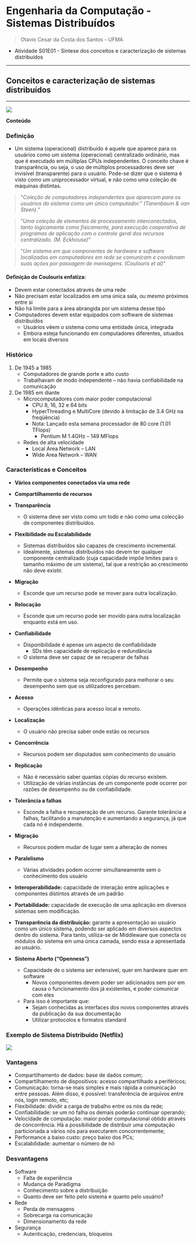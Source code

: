 # Engenharia da Computação - Sistemas Distribuídos
> Otavio Cesar da Costa dos Santos - UFMA

- Atividade S01E01 - Síntese dos conceitos e caracterização de sistemas distribuídos

---
## Conceitos e caracterização de sistemas distribuídos
---
![](https://github.com/otaviocesar/sistemas-distribuidos-2020-3/blob/master/imagens/sistemas-distribuidos.png?raw=true)

**Conteúdo**

### Definição

- Um sistema (operacional) distribuído é aquele que aparece para os usuários como um sistema (operacional) centralizado ordinário, mas que é executado em múltiplas CPUs independentes. O conceito chave é transparência, ou seja, o uso de múltiplos processadores deve ser invisível (transparente) para o usuário. Pode-se dizer que o sistema é visto como um uniprocessador virtual, e não como uma coleção de máquinas distintas.

> "*Coleção de computadores independentes 
> que aparecem para os usuários do sistema como 
> um único computador.” (Tanenbaum & van Steen).*"

> "*Uma coleção de elementos de processamento 
> interconectados, tanto logicamente como fisicamente, 
> para execução cooperativa de programas de aplicação 
> com o controle geral dos recursos centralizado. 
> (M. Eckhouse)*"

> "*Um sistema em que componentes de hardware e software 
> localizados em computadores em rede se comunicam e coordenam 
> suas ações por passagem de mensagens. (Coulouris et al)*"

#### Definição de Coulouris enfatiza:
+ Devem estar conectados através de uma rede
+  Não precisam estar localizados em uma única sala, ou mesmo próximos entre si
+ Não há limite para a área abrangida por um sistema desse tipo
+  Computadores devem estar equipados com software de sistemas distribuídos
      + Usuários vêem o sistema como uma entidade única, integrada 
      + Embora esteja funcionando em computadores diferentes, situados em locais diversos
         
### Histórico

1. De 1945 a 1985
   - Computadores de grande porte e alto custo
   - Trabalhavam de modo independente – não havia confiabilidade na
comunicação
2. De 1985 em diante
   - Microcomputadores com maior poder computacional
     - CPU 8, 16, 32 e 64 bits
     - HyperThreading e MultiCore (devido à limitação de 3.4 GHz na freqüência)
     - Nota: Lançado esta semana processador de 80 core (1.01 TFlops)
         - Pentium M 1.4GHz – 149 MFlops     
   - Redes de alta velocidade
     - Local Area Network – LAN
     - Wide Area Network – WAN  

### Características e Conceitos

- **Vários componentes conectados via uma rede**
- **Compartilhamento de recursos**
- **Transparência**
    - O sistema deve ser visto como um todo e não como uma colecção de componentes distribuídos.
- **Flexibilidade ou Escalabilidade**
    - Sistemas distribuídos são capazes de crescimento incremental.
    - Idealmente, sistemas distribuídos não devem ter qualquer componente centralizado (cuja capacidade impõe limites para o tamanho máximo de um sistema), tal que a restrição ao crescimento não deve existir.
- **Migração** 
    - Esconde que um recurso pode se mover para outra localização.
- **Relocação** 
    - Esconde que um recurso pode ser movido para outra localização enquanto está em uso.   
- **Confiabilidade**
    - Disponibilidade é apenas um aspecto de confiabilidade
        - SDs têm capacidade de replicação e redundância
    - O sistema deve ser capaz de se recuperar de falhas
- **Desempenho**
    - Permite que o sistema seja reconfigurado para melhorar o seu desempenho sem que os utilizadores percebam. 
- **Acesso**
    - Operações idênticas para acesso local e remoto.
- **Localização**
    - O usuário não precisa saber onde estão os recursos
- **Concorrência**
    - Recursos podem ser disputados sem conhecimento do usuário
- **Replicação**
    - Não é necessário saber quantas cópias do recurso existem. 
    - Utilização de várias instâncias de um componente pode ocorrer por razões de desempenho ou de confiabilidade.
- **Tolerância a falhas**
    - Esconde a falha e recuperação de um recurso. Garante tolerância a falhas, facilitando a manutenção e aumentando a segurança, já que cada nó é independente.
- **Migração**
    - Recursos podem mudar de lugar sem a alteração de nomes
- **Paralelismo** 
    - Várias atividades podem ocorrer simultaneamente sem o conhecimento dos usuário 
-	**Interoperabilidade:** capacidade de interação entre aplicações e componentes distintos através de um padrão 
-	**Portabilidade:** capacidade de execução de uma aplicação em diversos sistemas sem modificação.
-	**Transparência da distribuição:** garante a apresentação ao usuário como um único sistema, podendo ser aplicado em diversos aspectos dentro do sistema. Para tanto, utiliza-se de Middleware que conecta os módulos do sistema em uma única camada, sendo essa a apresentada ao usuário.

- **Sistema Aberto (“Openness”)**
    - Capacidade de o sistema ser extensível, quer em hardware quer em software
        - Novos componentes devem poder ser adicionados sem por em causa o funcionamento dos já existentes, e poder comunicar com eles 
    - Para isso é importante que:
        - Sejam conhecidas as interfaces dos novos componentes através da publicação da sua documentação
        - Utilizar protocolos e formatos standard


### Exemplo de Sistema Distribuido (Netflix)

![](https://github.com/otaviocesar/sistemas-distribuidos-2020-3/blob/master/imagens/netflix.png?raw=true)

### Vantagens

+ Compartilhamento de dados: base de dados comum;
+ Compartilhamento de dispositivos: acesso compartilhado a
periféricos;
+ Comunicação: torna-se mais simples e mais rápida a
comunicação entre pessoas. Além disso, é possível:
transferência de arquivos entre nós, login remoto, etc;
+ Flexibilidade: dividir a carga de trabalho entre os nós da rede;
+ Confiabilidade: se um nó falha os demais poderão continuar
operando;
+ Velocidade de computação: maior poder computacional obtido
através de concorrência. Há a possibilidade de distribuir uma
computação particionada a vários nós para executarem
concorrentemente;
+ Performance a baixo custo: preço baixo dos PCs;
+ Escalabilidade: aumentar o número de nó

### Desvantagens

+ Software
    + Falta de experiência
    + Mudança de Paradigma
    + Conhecimento sobre a distribuição
    + Quanto deve ser feito pelo sistema e quanto pelo usuário?
+ Rede
    + Perda de mensagens
    + Sobrecarga na comunicação
    + Dimensionamento da rede
+ Segurança
    + Autenticação, credenciais, bloqueios
